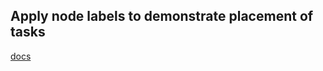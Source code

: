 ## Apply node labels to demonstrate placement of tasks

[docs](https://docs.docker.com/engine/reference/commandline/node_update/)
